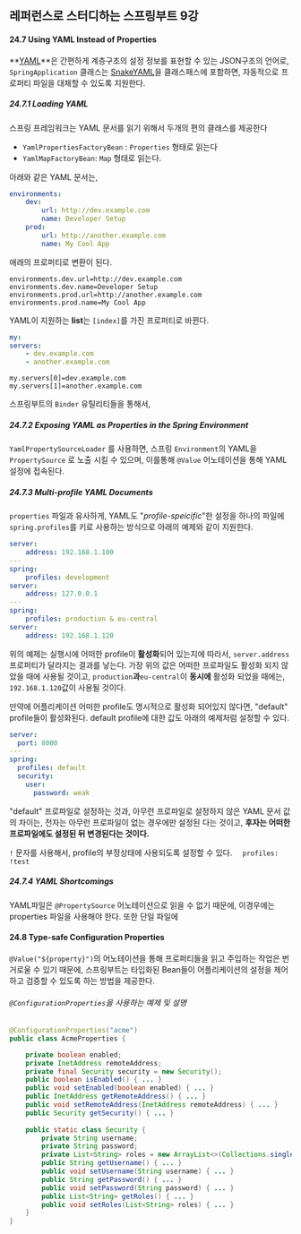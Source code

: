 ## 레퍼런스로 스터디하는 스프링부트 9강

#### 24.7 Using YAML Instead of Properties

**[YAML](https://yaml.org/)**은 간편하게 계층구조의 설정 정보를 표현할 수 있는 JSON구조의 언어로, `SpringApplication` 클래스는 [SnakeYAML](https://bitbucket.org/asomov/snakeyaml)을 클래스패스에 포함하면, 자동적으로 프로퍼티 파일을 대체할 수 있도록 지원한다. 

##### 24.7.1 Loading YAML

스프링 프레임워크는 YAML 문서를 읽기 위해서 두개의 편의 클래스를 제공한다

* `YamlPropertiesFactoryBean` : `Properties` 형태로 읽는다
* `YamlMapFactoryBean`: `Map` 형태로 읽는다.

아래와 같은 YAML 문서는,

```yaml
environments:
	dev:
		url: http://dev.example.com
		name: Developer Setup
	prod:
		url: http://another.example.com
		name: My Cool App
```

애래의 프로퍼티로 변환이 된다.

```properties
environments.dev.url=http://dev.example.com
environments.dev.name=Developer Setup
environments.prod.url=http://another.example.com
environments.prod.name=My Cool App
```

YAML이 지원하는 **list**는 `[index]`를 가진 프로퍼티로 바뀐다.

```yaml
my:
servers:
	- dev.example.com
	- another.example.com
```

```properties
my.servers[0]=dev.example.com
my.servers[1]=another.example.com
```

스프링부트의 `Binder` 유틸리티들을 통해서, 

##### 24.7.2 Exposing YAML as Properties in the Spring Environment

`YamlPropertySourceLoader` 를 사용하면, 스프링 `Environment`의 YAML을 `PropertySource` 로 노출 시킬 수 있으며, 이를통해 `@Value` 어노테이션을 통해 YAML 설정에 접속된다.

##### 24.7.3 Multi-profile YAML Documents

`properties` 파일과 유사하게, YAML도 "*profile-speicific*"한 설정을 하나의 파일에 `spring.profiles`를 키로 사용하는 방식으로 아래의 예제와 같이 지원한다.

```yaml
server:
	address: 192.168.1.100
---
spring:
	profiles: development
server:
	address: 127.0.0.1
---
spring:
	profiles: production & eu-central
server:
	address: 192.168.1.120
```

위의 예제는 실행시에 어떠한 profile이 **활성화**되어 있는지에 따라서, `server.address` 프로퍼티가 달라지는 결과를 낳는다. 가장 위의 값은 어떠한 프로파일도 활성화 되지 않았을 때에 사용될 것이고, `production`**과**`eu-central`이 **동시에** 활성화 되었을 때에는, `192.168.1.120`값이 사용될 것이다.

만약에 어플리케이션 어떠한 profile도 명시적으로 활성화 되어있지 않다면, "default" profile들이 활성화된다. default profile에 대한 값도 아래의 예제처럼 설정할 수 있다.

```yaml
server:
  port: 8000
---
spring:
  profiles: default
  security:
    user:
      password: weak
```

"default" 프로파일로 설정하는 것과, 아무런 프로파일로 설정하지 않은 YAML 문서 값의 차이는, 전자는 아무런 프로파일이 없는 경우에만 설정된 다는 것이고, **후자는 어떠한 프로파일에도 설정된 뒤 변경된다는 것이다.**

`!` 문자를 사용해서, profile의 부정상태에 사용되도록 설정할 수 있다. `  profiles: !test`

##### 24.7.4 YAML Shortcomings

YAML파일은 `@PropertySource` 어노테이션으로 읽을 수 없기 때문에, 이경우에는 properties 파일을 사용해야 한다. 또한 단일 파일에 

#### 24.8 Type-safe Configuration Properties

`@Value("${property}")`의 어노테이션을 통해 프로퍼티들을 읽고 주입하는 작업은 번거로울 수 있기 때문에, 스프링부트는  타입화된 Bean들이 어플리케이션의 설정을 제어하고 검증할 수 있도록 하는 방법을 제공한다.

###### `@ConfigurationProperties`을 사용하는 예제 및 설명

```java
@ConfigurationProperties("acme")
public class AcmeProperties {

	private boolean enabled;
	private InetAddress remoteAddress;
	private final Security security = new Security();
	public boolean isEnabled() { ... }
	public void setEnabled(boolean enabled) { ... }
	public InetAddress getRemoteAddress() { ... }
	public void setRemoteAddress(InetAddress remoteAddress) { ... }
	public Security getSecurity() { ... }
    
	public static class Security {
		private String username;
		private String password;
		private List<String> roles = new ArrayList<>(Collections.singleton("USER"));
		public String getUsername() { ... }
		public void setUsername(String username) { ... }
		public String getPassword() { ... }
		public void setPassword(String password) { ... }
		public List<String> getRoles() { ... }
		public void setRoles(List<String> roles) { ... }
	}
}
```




